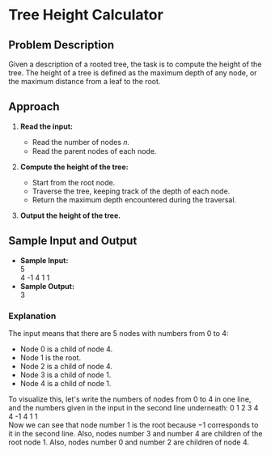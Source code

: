 # Tree Height Calculator

## Problem Description

Given a description of a rooted tree, the task is to compute the height of the tree. The height of a tree is defined as the maximum depth of any node, or the maximum distance from a leaf to the root.

## Approach

1. **Read the input:**
   - Read the number of nodes 𝑛.
   - Read the parent nodes of each node.

2. **Compute the height of the tree:**
   - Start from the root node.
   - Traverse the tree, keeping track of the depth of each node.
   - Return the maximum depth encountered during the traversal.

3. **Output the height of the tree.**

## Sample Input and Output

- **Sample Input:**<br>
5<br>
4 -1 4 1 1<br>
- **Sample Output:**<br>
3

### Explanation

The input means that there are 5 nodes with numbers from 0 to 4:
- Node 0 is a child of node 4.
- Node 1 is the root.
- Node 2 is a child of node 4.
- Node 3 is a child of node 1.
- Node 4 is a child of node 1.

To visualize this, let's write the numbers of nodes from 0 to 4 in one line, and the numbers given in the input in the second line underneath:
0 1 2 3 4<br>
4 -1 4 1 1<br>
Now we can see that node number 1 is the root because −1 corresponds to it in the second line. Also, nodes number 3 and number 4 are children of the root node 1. Also, nodes number 0 and number 2 are children of node 4.
